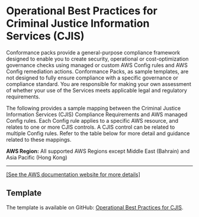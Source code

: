 # Operational Best Practices for Criminal Justice Information Services \(CJIS\)<a name="operational-best-practices-for-cjis"></a>

Conformance packs provide a general\-purpose compliance framework designed to enable you to create security, operational or cost\-optimization governance checks using managed or custom AWS Config rules and AWS Config remediation actions\. Conformance Packs, as sample templates, are not designed to fully ensure compliance with a specific governance or compliance standard\. You are responsible for making your own assessment of whether your use of the Services meets applicable legal and regulatory requirements\.

The following provides a sample mapping between the Criminal Justice Information Services \(CJIS\) Compliance Requirements and AWS managed Config rules\. Each Config rule applies to a specific AWS resource, and relates to one or more CJIS controls\. A CJIS control can be related to multiple Config rules\. Refer to the table below for more detail and guidance related to these mappings\.

**AWS Region:** All supported AWS Regions except Middle East \(Bahrain\) and Asia Pacific \(Hong Kong\)


****  
[\[See the AWS documentation website for more details\]](http://docs.aws.amazon.com/config/latest/developerguide/operational-best-practices-for-cjis.html)

## Template<a name="cjis_2022-conformance-pack-sample"></a>

The template is available on GitHub: [Operational Best Practices for CJIS](https://github.com/awslabs/aws-config-rules/blob/master/aws-config-conformance-packs/Operational-Best-Practices-for-CJIS.yaml)\.